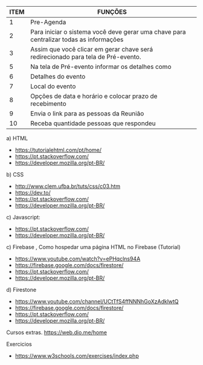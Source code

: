 | ITEM | FUNÇÕES |
| ---- | ------- |
 1 | Pre-Agenda
 2 | Para iniciar o sistema você deve gerar uma chave para centralizar todas as informações
 3 |Assim que você clicar em gerar chave será redirecionado para tela de Pré-evento.
 5 |Na tela de Pré-evento informar os detalhes como
  6|Detalhes do evento
  7| Local do evento
  8| Opções de data e horário e colocar prazo de recebimento 
  9| Envia o link para as pessoas da Reunião
  10| Receba quantidade pessoas que respondeu 



a) HTML 
- https://tutorialehtml.com/pt/home/
- https://pt.stackoverflow.com/
- https://developer.mozilla.org/pt-BR/

b) CSS 
- http://www.clem.ufba.br/tuts/css/c03.htm
- https://dev.to/
- https://pt.stackoverflow.com/
- https://developer.mozilla.org/pt-BR/

c) Javascript:
- https://pt.stackoverflow.com/
- https://developer.mozilla.org/pt-BR/

c) Firebase , Como hospedar uma página HTML no Firebase (Tutorial) 
- https://www.youtube.com/watch?v=ePHqclns94A
- https://firebase.google.com/docs/firestore/
- https://pt.stackoverflow.com/
- https://developer.mozilla.org/pt-BR/


d) Firestone 
- https://www.youtube.com/channel/UCtTfS4ffNNNhGoXzAdklwtQ
- https://firebase.google.com/docs/firestore/
- https://pt.stackoverflow.com/
- https://developer.mozilla.org/pt-BR/


Cursos extras.
https://web.dio.me/home

Exercicios 

- https://www.w3schools.com/exercises/index.php